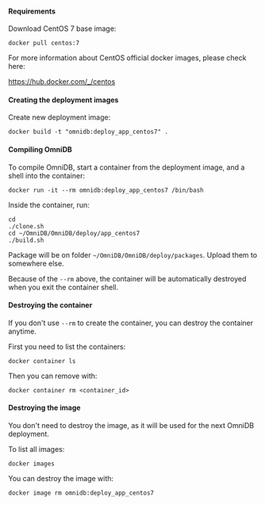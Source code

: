 #### Requirements

Download CentOS 7 base image:

```
docker pull centos:7
```

For more information about CentOS official docker images, please check here:

https://hub.docker.com/_/centos


#### Creating the deployment images

Create new deployment image:

```
docker build -t "omnidb:deploy_app_centos7" .
```


#### Compiling OmniDB

To compile OmniDB, start a container from the deployment image, and a shell into
the container:

```
docker run -it --rm omnidb:deploy_app_centos7 /bin/bash
```

Inside the container, run:

```
cd
./clone.sh
cd ~/OmniDB/OmniDB/deploy/app_centos7
./build.sh
```

Package will be on folder `~/OmniDB/OmniDB/deploy/packages`. Upload them to
somewhere else.

Because of the `--rm` above, the container will be automatically destroyed when
you exit the container shell.


#### Destroying the container

If you don't use `--rm` to create the container, you can destroy the container
anytime.

First you need to list the containers:

```
docker container ls
```

Then you can remove with:

```
docker container rm <container_id>
```


#### Destroying the image

You don't need to destroy the image, as it will be used for the next OmniDB
deployment.

To list all images:

```
docker images
```

You can destroy the image with:

```
docker image rm omnidb:deploy_app_centos7
```
